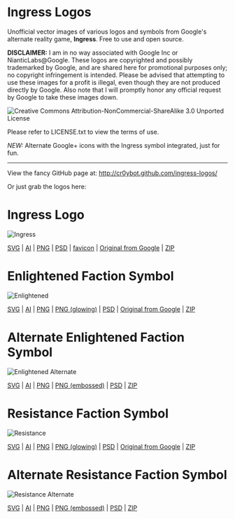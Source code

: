 Ingress Logos
=============

Unofficial vector images of various logos and symbols from Google's alternate reality game, __Ingress__. Free to use and open source.

__DISCLAIMER:__ I am in no way associated with Google Inc or NianticLabs@Google. These logos are copyrighted and possibly trademarked by Google, and are shared here for promotional purposes only; no copyright infringement is intended. Please be advised that attempting to use these images for a profit is illegal, even though they are not produced directly by Google. Also note that I will promptly honor any official request by Google to take these images down.

![Creative Commons Attribution-NonCommercial-ShareAlike 3.0 Unported License](http://i.creativecommons.org/l/by-nc-sa/3.0/88x31.png)

Please refer to LICENSE.txt to view the terms of use.

*NEW:* Alternate Google+ icons with the Ingress symbol integrated, just for fun.

* * *

View the fancy GitHub page at: http://cr0ybot.github.com/ingress-logos/

Or just grab the logos here:

# Ingress Logo
![Ingress](http://cr0ybot.github.com/ingress-logos/ingress.svg)

[SVG](http://cr0ybot.github.com/ingress-logos/ingress.svg) | [AI](http://cr0ybot.github.com/ingress-logos/ingress.ai) | [PNG](http://cr0ybot.github.com/ingress-logos/ingress.png) | [PSD](http://cr0ybot.github.com/ingress-logos/ingress.psd) | [favicon](http://cr0ybot.github.com/ingress-logos/favicon.ico) | [Original from Google](http://cr0ybot.github.com/ingress-logos/ingress_original.png) | [ZIP](http://cr0ybot.github.com/ingress-logos/ingress_logos.zip)

# Enlightened Faction Symbol
![Enlightened](http://cr0ybot.github.com/ingress-logos/enlightened.svg)

[SVG](http://cr0ybot.github.com/ingress-logos/enlightened.svg) | [AI](http://cr0ybot.github.com/ingress-logos/enlightened.ai) | [PNG](http://cr0ybot.github.com/ingress-logos/enlightened.png) | [PNG (glowing)](http://cr0ybot.github.com/ingress-logos/enlightened_glow.png) | [PSD](http://cr0ybot.github.com/ingress-logos/enlightened.psd) | [Original from Google](http://cr0ybot.github.com/ingress-logos/enl.png) | [ZIP](http://cr0ybot.github.com/ingress-logos/enlightened_faction_symbol.zip)

# Alternate Enlightened Faction Symbol
![Enlightened Alternate](http://cr0ybot.github.com/ingress-logos/enlightened_alt.svg)

[SVG](http://cr0ybot.github.com/ingress-logos/enlightened_alt.svg) | [AI](http://cr0ybot.github.com/ingress-logos/enlightened_alt.ai) | [PNG](http://cr0ybot.github.com/ingress-logos/enlightened_alt.png) | [PNG (embossed)](http://cr0ybot.github.com/ingress-logos/enlightened_alt_embossed.png) | [PSD](http://cr0ybot.github.com/ingress-logos/enlightened_alt.psd) | [ZIP](http://cr0ybot.github.com/ingress-logos/enlightened_faction_alt_symbol.zip)

# Resistance Faction Symbol
![Resistance](http://cr0ybot.github.com/ingress-logos/resistance.svg)

[SVG](http://cr0ybot.github.com/ingress-logos/resistance.svg) | [AI](http://cr0ybot.github.com/ingress-logos/resistance.ai) | [PNG](http://cr0ybot.github.com/ingress-logos/resistance.png) | [PNG (glowing)](http://cr0ybot.github.com/ingress-logos/resistance_glow.png) | [PSD](http://cr0ybot.github.com/ingress-logos/resistance.psd) | [Original from Google](http://cr0ybot.github.com/ingress-logos/res.png) | [ZIP](http://cr0ybot.github.com/ingress-logos/resistance_faction_symbol.zip)

# Alternate Resistance Faction Symbol
![Resistance Alternate](http://cr0ybot.github.com/ingress-logos/resistance_alt.svg)

[SVG](http://cr0ybot.github.com/ingress-logos/resistance_alt.svg) | [AI](http://cr0ybot.github.com/ingress-logos/resistance_alt.ai) | [PNG](http://cr0ybot.github.com/ingress-logos/resistance_alt.png) | [PNG (embossed)](http://cr0ybot.github.com/ingress-logos/resistance_alt_embossed.png) | [PSD](http://cr0ybot.github.com/ingress-logos/resistance_alt.psd) | [ZIP](http://cr0ybot.github.com/ingress-logos/resistance_faction_alt_symbol.zip)